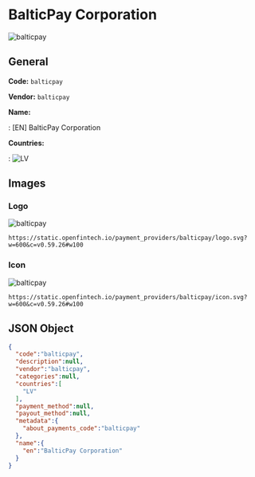 
# BalticPay Corporation 
![balticpay](https://static.openfintech.io/payment_providers/balticpay/logo.svg?w=600&c=v0.59.26#w100)  

## General 
 
**Code:** `balticpay`  
 
**Vendor:** `balticpay`  
 
**Name:**  
 
:	[EN] BalticPay Corporation  
 
**Countries:**  
 
:	![LV](https://cdnjs.cloudflare.com/ajax/libs/flag-icon-css/3.3.0/flags/4x3/lv.svg#w24)  

## Images 

### Logo 
 
![balticpay](https://static.openfintech.io/payment_providers/balticpay/logo.svg?w=600&c=v0.59.26#w100)  

```
https://static.openfintech.io/payment_providers/balticpay/logo.svg?w=600&c=v0.59.26#w100
```  

### Icon 
 
![balticpay](https://static.openfintech.io/payment_providers/balticpay/icon.svg?w=600&c=v0.59.26#w100)  

```
https://static.openfintech.io/payment_providers/balticpay/icon.svg?w=600&c=v0.59.26#w100
```  

## JSON Object 

```json
{
  "code":"balticpay",
  "description":null,
  "vendor":"balticpay",
  "categories":null,
  "countries":[
    "LV"
  ],
  "payment_method":null,
  "payout_method":null,
  "metadata":{
    "about_payments_code":"balticpay"
  },
  "name":{
    "en":"BalticPay Corporation"
  }
}
```  
